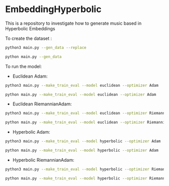 # EmbeddingHyperbolic

This is a repository to investigate how to generate music based in Hyperbolic Embeddings

To create the dataset :

```sh
python3 main.py --gen_data --replace
```

```sh
python main.py --gen_data
```

To run the model:

- Euclidean Adam:

```sh
python3 main.py --make_train_eval --model euclidean --optimizer Adam
```

```sh
python main.py --make_train_eval --model euclidean --optimizer Adam
```

- Euclidean RiemannianAdam:

```sh
python3 main.py --make_train_eval --model euclidean --optimizer RiemannianAdam
```

```sh
python main.py --make_train_eval --model euclidean --optimizer RiemannianAdam
```

- Hyperbolic Adam:

```sh
python3 main.py --make_train_eval --model hyperbolic --optimizer Adam
```

```sh
python main.py --make_train_eval --model hyperbolic --optimizer Adam
```

- Hyperbolic RiemannianAdam:

```sh
python3 main.py --make_train_eval --model hyperbolic --optimizer RiemannianAdam
```

```sh
python main.py --make_train_eval --model hyperbolic --optimizer RiemannianAdam
```
